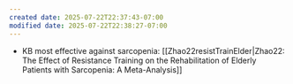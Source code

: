 ```yaml
---
created date: 2025-07-22T22:37:43-07:00
modified date: 2025-07-22T22:38:27-07:00
---
```

- KB most effective against sarcopenia: [[Zhao22resistTrainElder|Zhao22: The Effect of Resistance Training on the Rehabilitation of Elderly Patients with Sarcopenia: A Meta-Analysis]] 